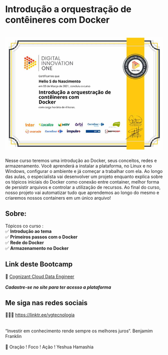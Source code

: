 # Introdução a orquestração de contêineres com Docker 

<h1>
   <img src="https://raw.githubusercontent.com/saldanhayg/Certificados/main/CURSOS/Devops/Introdu%C3%A7%C3%A3o%20a%20orquestra%C3%A7%C3%A3o%20de%20cont%C3%AAineres%20com%20Docker.jpg" border="0">
</h1>

Nesse curso teremos uma introdução ao Docker, seus conceitos, redes e armazenamento. Você aprenderá a instalar a plataforma, no Linux e no Windows, configurar o ambiente e já começar a trabalhar com ela. Ao longo das aulas, o especialista vai desenvolver um projeto enquanto explica sobre os tópicos iniciais do Docker como conexão entre container, melhor forma de persistir arquivos e controlar a utilização de recursos. Ao final do curso, nosso projeto vai automatizar tudo que aprendemos ao longo do mesmo e criaremos nossos containers em um único arquivo!

## Sobre: 

Tópicos co curso :<br>
✅ **Introdução ao tema**<br>
✅ **Primeiros passos com o Docker**<br>
✅ **Rede do Docker**<br>
✅ **Armazenamento no Docker**<br>

## Link deste Bootcamp

 🎯 <a href="https://digitalinnovation.one/sign-up?ref=EDH1OJTU7E" target="_blank">Cognizant Cloud Data Engineer</a>
<br>
<br> 
***Cadastre-se no site para ter acesso a plataforma***


## Me siga nas redes sociais

👨‍💼🔮  https://linktr.ee/ygtecnologia 
<br>
<br> 
<br> 
“Investir em conhecimento rende sempre os melhores juros“. Benjamim Franklin
<br>
<br> 
🙏 Oração ! Foco ! Ação ! Yeshua Hamashia 
